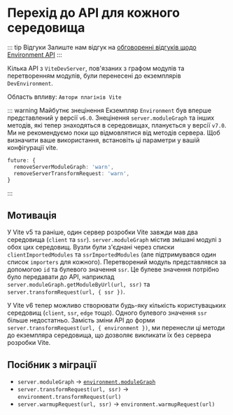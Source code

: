 # Перехід до API для кожного середовища

::: tip Відгуки
Залиште нам відгук на [обговоренні відгуків щодо Environment API](https://github.com/vitejs/vite/discussions/16358)
:::

Кілька API з `ViteDevServer`, пов'язаних з графом модулів та перетворенням модулів, були перенесені до екземплярів `DevEnvironment`.

Область впливу: `Автори плагінів Vite`

::: warning Майбутнє знецінення
Екземпляр `Environment` був вперше представлений у версії `v6.0`. Знецінення `server.moduleGraph` та інших методів, які тепер знаходяться в середовищах, планується у версії `v7.0`. Ми не рекомендуємо поки що відмовлятися від методів сервера. Щоб визначити ваше використання, встановіть ці параметри у вашій конфігурації vite.

```ts
future: {
  removeServerModuleGraph: 'warn',
  removeServerTransformRequest: 'warn',
}
```

:::

## Мотивація

У Vite v5 та раніше, один сервер розробки Vite завжди мав два середовища (`client` та `ssr`). `server.moduleGraph` містив змішані модулі з обох цих середовищ. Вузли були з'єднані через списки `clientImportedModules` та `ssrImportedModules` (але підтримувався один список `importers` для кожного). Перетворений модуль представлявся за допомогою `id` та булевого значення `ssr`. Це булеве значення потрібно було передавати до API, наприклад `server.moduleGraph.getModuleByUrl(url, ssr)` та `server.transformRequest(url, { ssr })`.

У Vite v6 тепер можливо створювати будь-яку кількість користувацьких середовищ (`client`, `ssr`, `edge` тощо). Одного булевого значення `ssr` більше недостатньо. Замість зміни API до форми `server.transformRequest(url, { environment })`, ми перенесли ці методи до екземпляра середовища, що дозволяє викликати їх без сервера розробки Vite.

## Посібник з міграції

- `server.moduleGraph` -> [`environment.moduleGraph`](/guide/api-environment#separate-module-graphs)
- `server.transformRequest(url, ssr)` -> `environment.transformRequest(url)`
- `server.warmupRequest(url, ssr)` -> `environment.warmupRequest(url)`
